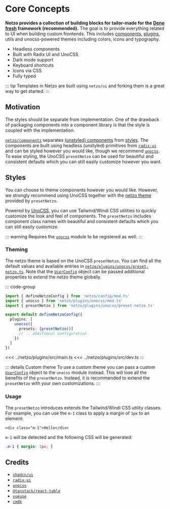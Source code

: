 # Core Concepts

**Netzo provides a collection of building blocks for tailor-made for the [Deno fresh](https://fresh.deno.dev/) framework (**recommended**).** The goal is to provide everything related to UI when building custom frontends. This includes [components](/docs/netzo/components), [plugins](/docs/netzo/plugins), utils and unocss-powered themes including colors, icons and typography.

- Headless components
- Built with Radix UI and UnoCSS
- Dark mode support
- Keyboard shortcuts
- Icons via CSS
- Fully typed

::: tip Templates in Netzo are built using `netzo/ui` and forking them is a great way to get started.
:::

## Motivation

The styles should be separate from implementation. One of the drawback of packaging components into a component library is that the style is coupled with the implementation.

[`netzo/components`](/docs/netzo/components) separates [(unstyled) components](#components) from [styles](#styles). The components are built using headless (unstyled) primitives from [`radix-ui`](https://www.radix-ui.com/) and can be styled however you would like, though we recommend [`unocss`](https://unocss.dev/). To ease styling, the UnoCSS `presetNetzo` can be used for beautiful and consistent defaults which you can still easily customize however you want.

<!-- ## Getting Started

Coming soon...

### Installation

Coming soon... -->

## Styles

You can choose to theme components however you would like. However, we strongly recommend using UnoCSS together with the [netzo theme](#theming) provided by `presetNetzo`.

Powered by [UnoCSS](https://github.com/antfu/unocss), you can use Tailwind/Windi CSS utilities to quickly customize the look and feel of components. The `presetNetzo` includes component class names with beautiful and consistent defaults which you can still easily customize.

::: warning Requires the [`unocss`](/docs/netzo/plugins/unocss) module to be registered as well.
:::

### Theming

The netzo theme is based on the UnoCSS `presetNetzo`. You can find all the default values and available entries in [`netzo/plugins/unocss/preset-netzo.ts`](https://github.com/netzo/netzo/blob/main/lib/unocss/preset-netzo.ts). Note that the [`UserConfig`](https://unocss.dev/config) object can be passed additional properties to extend the netzo theme globally.

::: code-group
```ts [netzo.config.ts]
import { defineNetzoConfig } from 'netzo/config/mod.ts'
import { unocss } from 'netzo/plugins/unocss/mod.ts'
import { presetNetzo } from 'netzo/plugins/unocss/preset-netzo.ts'

export default defineNetzoConfig({
  plugins: [
    unocss({
      presets: [presetNetzo()]
      // ...additional configuration
    })
  ]
})
```
<<< ../netzo/plugins/src/main.ts
<<< ../netzo/plugins/src/dev.ts
:::

::: details Custom theme
To use a custom theme you can pass a custom [`UserConfig`](https://unocss.dev/config) object to the `unocss` module instead. This will lose all the benefits of the `presetNetzo`. Instead, it is recommended to extend the `presetNetzo` with your own customizations.
:::

### Usage

The `presetNetzo` introduces extends the Tailwind/Windi CSS utility classes. For example, you can use the `m-1` class to apply a margin of `1px` to an element:

```tsx
<div class="m-1">Hello</div>
```

`m-1` will be detected and the following CSS will be generated:

```css
.m-1 { margin: 1px; }
```

## Credits

- [`shadcn/ui`](https://ui.shadcn.com/)
- [`radix-ui`](https://www.radix-ui.com/)
- [`unocss`](https://unocss.dev/)
- [`@tanstack/react-table`](https://tanstack.com/table/v8)
- [`vueuse`](https://vueuse.org/)
- [`cmdk`](https://cmdk.paco.me/)
